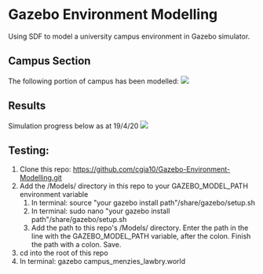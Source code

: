 # Gazebo Environment Modelling
Using SDF to model a university campus environment in Gazebo simulator.

## Campus Section
The following portion of campus has been modelled:
![](https://raw.github.com/cgia10/Gazebo-Environment-Modelling/master/campus.JPG)

## Results
Simulation progress below as at 19/4/20
![](https://raw.github.com/cgia10/Gazebo-Environment-Modelling/master/)

## Testing:
1. Clone this repo: https://github.com/cgia10/Gazebo-Environment-Modelling.git
2. Add the /Models/ directory in this repo to your GAZEBO_MODEL_PATH environment variable
    1. In terminal: source "your gazebo install path"/share/gazebo/setup.sh
    2. In terminal: sudo nano "your gazebo install path"/share/gazebo/setup.sh
    3. Add the path to this repo's /Models/ directory. Enter the path in the line with the GAZEBO_MODEL_PATH variable, after the colon. Finish the path with a colon. Save.
3. cd into the root of this repo
4. In terminal: gazebo campus_menzies_lawbry.world
